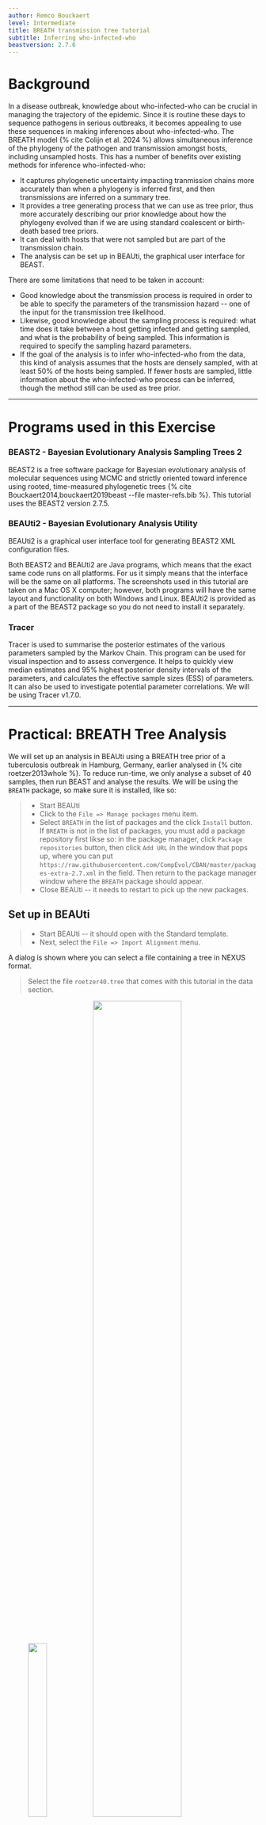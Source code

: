 ```yaml
---
author: Remco Bouckaert
level: Intermediate
title: BREATH transmission tree tutorial
subtitle: Inferring who-infected-who
beastversion: 2.7.6
---
```



# Background

In a disease outbreak, knowledge about who-infected-who can be crucial in managing the trajectory of the epidemic.
Since it is routine these days to sequence pathogens in serious outbreaks, it becomes appealing to use these sequences in making inferences about who-infected-who.
The BREATH model {% cite Colijn et al. 2024 %} allows simultaneous inference of the phylogeny of the pathogen and transmission amongst hosts, including unsampled hosts.
This has a number of benefits over existing methods for inference who-infected-who:

* It captures phylogenetic uncertainty impacting tranmission chains more accurately than when a phylogeny is inferred first, and then transmissions are inferred on a summary tree.
* It provides a tree generating process that we can use as tree prior, thus more accurately describing our prior knowledge about how the phylogeny evolved than if we are using standard coalescent or birth-death based tree priors.
* It can deal with hosts that were not sampled but are part of the transmission chain.
* The analysis can be set up in BEAUti, the graphical user interface for BEAST.

There are some limitations that need to be taken in account:

* Good knowledge about the transmission process is required in order to be able to specify the parameters of the transmission hazard -- one of the input for the transmission tree likelihood.
* Likewise, good knowledge about the sampling process is required: what time does it take between a host getting infected and getting sampled, and what is the probability of being sampled. This information is required to specify the sampling hazard parameters.
* If the goal of the analysis is to infer who-infected-who from the data, this kind of analysis assumes that the hosts are densely sampled, with at least 50% of the hosts being sampled. If fewer hosts are sampled, little information about the who-infected-who process can be inferred, though the method still can be used as tree prior.

----

# Programs used in this Exercise

### BEAST2 - Bayesian Evolutionary Analysis Sampling Trees 2

BEAST2 is a free software package for Bayesian evolutionary analysis of molecular sequences using MCMC and strictly oriented toward inference using rooted, time-measured phylogenetic trees {% cite Bouckaert2014,bouckaert2019beast --file master-refs.bib %}. This tutorial uses the BEAST2 version 2.7.5.

### BEAUti2 - Bayesian Evolutionary Analysis Utility

BEAUti2 is a graphical user interface tool for generating BEAST2 XML configuration files.

Both BEAST2 and BEAUti2 are Java programs, which means that the exact same code runs on all platforms. For us it simply means that the interface will be the same on all platforms. The screenshots used in this tutorial are taken on a Mac OS X computer; however, both programs will have the same layout and functionality on both Windows and Linux. BEAUti2 is provided as a part of the BEAST2 package so you do not need to install it separately.

### Tracer

Tracer is used to summarise the posterior estimates of the various parameters sampled by the Markov Chain. This program can be used for visual inspection and to assess convergence. It helps to quickly view median estimates and 95% highest posterior density intervals of the parameters, and calculates the effective sample sizes (ESS) of parameters. It can also be used to investigate potential parameter correlations. We will be using Tracer v1.7.0.

----

# Practical: BREATH Tree Analysis

We will set up an analysis in BEAUti using a BREATH tree prior of a tuberculosis outbreak in Hamburg, Germany, earlier analysed in {% cite roetzer2013whole %}.
To reduce run-time, we only analyse a subset of 40 samples, then run BEAST and analyse the results. 
We will be using the `BREATH` package, so make sure it is installed, like so:

> * Start BEAUti
> * Click to the `File => Manage packages` menu item.
> * Select `BREATH` in the list of packages and the click `Install` button.
If `BREATH` is not in the list of packages, you must add a package repository first likse so: in the package manager, click `Package repositories` button, then click `Add URL` in the window that pops up, where you can put `https://raw.githubusercontent.com/CompEvol/CBAN/master/packages-extra-2.7.xml` in the field. Then return to the package manager window where the `BREATH` package should appear.
> * Close BEAUti -- it needs to restart to pick up the new packages.

## Set up in BEAUti

> * Start BEAUti -- it should open with the Standard template.
> * Next, select the `File => Import Alignment` menu.

A dialog is shown where you can select a file containing a tree in NEXUS format.

> Select the file `roetzer40.tree` that comes with this tutorial in the data section.

<figure>
	<a id="fig:BEAUti1"></a>
	<img style="width:30%;" src="figures/BEAUti-import.png" alt="">
	<img style="width:65%;" src="figures/BEAUti-partitions.png" alt="">
	<figcaption>Figure: Add partition through the `File => Import Imprt` menu.</figcaption>
</figure>

In the partition panel, a new partition will be added with the name roetzer40. 
Next, we will set up tip dates.

> * Click on the `Tip Dates` tab.
> * Select the `Use tip dates` checkbox.
> * Click the `as dates with format` and select `yyyy-M-dd` from the drop down box.
> * Click the `Auto-configure` button
> * A dialog pops up. We want everything after the first colon, so change the underscore in the first entry to `:` and click the `OK` button.

<figure>
	<a id="fig:BEAUti2"></a>
	<img style="width:40%;" src="figures/BEAUti-dates.png" alt="">
	<img style="width:55%;" src="figures/BEAUti-dates2.png" alt="">
	<figcaption>Figure: Set up tip dates in the tip-dates panel.</figcaption>
</figure>

Now, we can set up the site model. We will use HKY+4G+I in this analysis.

> * Click the `Site Model` panel.
> * Select `HKY` from the drop down box with label `Subst Model`.
> * Change `Gamma category count` to 4.
> * Change `Proportion invariant` to 0.1 and select the `estimate` check box next to it.

The site model panel should look similar to this:

<figure>
	<a id="fig:BEAUti3"></a>
	<img style="width:70%;" src="figures/BEAUti-site-model.png" alt="">
	<figcaption>Figure: Set up site model to HKY+4G+I.</figcaption>
</figure>

We will leave the clock model to a strict clock. Because we use tip dates, the clock rate is estimated by default. 
Next, we set up the BREATH tree prior.

> * Click the `Priors` panel.
> * Change the default Yule Model for tree prior to `BREATH`.
> * New priors appear for the block-count, block-start and end, transmission tree origin
and population size. 
> * Set the lower bound for population size to 0.1.
> * Click on the triangle next to `Tree.t:roetzer40` to show the parameter so the `BREATH` tree likelihood.
> * Go to the population size prior (at the bottom), open the distribution by clicking the triangle next to the prior, and set the lower bound to 0.1 (this prevents the tree collapsing).

<figure>
	<a id="fig:BEAUti4"></a>
	<img style="width:70%;" src="figures/BEAUti-priors.png" alt="">
	<figcaption>Figure: Select the `BREATH` tree prior, and this is how the priors panel looks like.</figcaption>
</figure>


<figure>
	<a id="fig:BEAUti5"></a>
	<img style="width:45%;" src="figures/BEAUti-priors1.png" alt="">
	<img style="width:45%;" src="figures/BEAUti-priors2.png" alt="">
	<figcaption>Figure: Shows all options of the BREATH tree prior.</figcaption>
</figure>


The BREATH tree likelihood has the following components:
* samplingHazard: determines the hazard of being sampled. It has a sampling probability (`C` in the priors tab) and a `shape` and `rate` parameter for a Gamma distribution that determine the time of sampling after a host got infected.
* transmissionHazard: determines the hazard of transmitting an infection. It has an average number of transmissions `C` and a `shape` and `rate` parameter for a Gamma distribution that determine the time from infection to time of infecting another host. In general, the average transmission time should be larger than the average sampling time (so shape/rate of transmission should be larger than shape/rate of the sampling hazard).
* endTime: time at which the study finished relative to the latest sample. So, if the units of time is years, and the study stopped collecting samples 3 months after the latest sample, it means the endTime is 1/4 year after the latest sample, and endTime=-0.25.
<!--* deltaStartTime: time at which the study start till root of tree (optional, default: 0). -->
* origin: time at which the study start above the root of tree. Assumed to be at root if not specified.
* allowTransmissionsAfterSampling: flag to indicate sampling does not affect the probability of onwards transmissions. If false, no onwards transmissions are allowed (not clear how this affects the unknown unknowns though). (optional, default: true)
* includeCoalescent: flag for debugging that includes contribution from coalescent to posterior if true (default: true).

The two hazard functions probably need a bit of thought and knowledge to inform their parameters. For more details, we refer to the paper.


### Hyperpriors

The BREATH tree prior comes with four hyperpriors: block start, end and count and tranmission population size

* block start and end represent fractions on a branch, so should be in the interval from zero to 1 (and the associated parameters are bounded by these values). Be default, a uniform(0,1) prior is used. Unless you have good reasons to change, this can be left as is.
* block counts represent how many infections take place in a block. 
	* A value of -1 indicates there is not transmission on the branch
	* A value of 0 indicates there is 1 transmission on the branch, block start and end have the same value and determine where on the branch the transmission takes place.
	* A value of 1 or more indicates 1 or more transmissions happen in a block, one at block end and one at block start, so they block start and end differ for these branches.
	So, values below -1 do not make sense, and values over 4 indicate 5 transmission happen on a branch. Note that this many transmissions only tend to happen when there are very long branches in the tree, and suggest a sampling probability of hosts being on the low side of where the transmission tree model makes sense.
	The default prior is uniform in the range -1 to 4.
* A constant size population is assumed for the coalescent process inside each host. Together with the sampling and transmission hazard they determine the length of branches, so be aware the population size prior and parameters of the hazard functions interact with each other.
The prior on the population size is uniform [0, +Infinity) by default. If you observe a collapse of the tree during the MCMC coinciding with a collapsing value of the population size it may be worth increasing the value of the lower bound. For estimating marginal likelihoods through nested or path sampling, make sure to specify a reasonable upper bound in order to make the prior propper.
* A uniform prior is assumed for the origin of the tree, that is, the place where the host at the root of the tree got infected. The default is set to uniform [0, +Infinity). If you have any information about the age of the outbreak it makes sense to specify the upper bound and make this a proper prior.


Since we don't want the analysis to take too long, we only run for 5 million samples.

> * In the MCMC panel, set the chainLength to 5 million samples.
> * Optionally, you might want to reduce the log frequency of the screen logger to 100000 and that for the trace and tree logger to 2000.
> * Safe the file to `roetzer.xml`

<figure>
	<a id="fig:BEAUti6"></a>
	<img style="width:45%;" src="figures/BEAUti-mcmc.png" alt="">
	<figcaption>Figure: MCMC settings.</figcaption>
</figure>

## Run with BEAST

> Run BEAST on `roetzer.xml`

This should not take more than 5 minutes, but if you don't want to wait that long you can use the data in the `precooked_runs` directory that comes with this tutorial.
The longer runs (marked with `long` in their name) are 

## Check convergence

> Run `Tracer`, and make sure all parameters have sufficiently large ESSs

<figure>
	<a id="fig:Tracer"></a>
	<img style="width:65%;" src="figures/tracer.png" alt="">
	<figcaption>Figure: Convergence of MCMC in Tracer.</figcaption>
</figure>

The short 5 million sample run has not quite converged yet, but the longer pre-cooked run does.


Inspect the tree file, for example in DensiTree. It shows that there is a lot of uncertainty in the tree distribution

<figure>
	<a id="fig:DensiTree"></a>
	<img style="width:65%;" src="figures/densitree.png" alt="">
	<figcaption>Figure: Inspect the tree distribution in DensiTree.</figcaption>
</figure>

## Visualising Who-Infected-Who

The `WIWVisualiser` app creates an SVG files that visualises who-infected-who. 
To start the `WIWVisualiser` app, 

> * Select the `File =>> Launch apps` menu in BEAUti.
> * Select `WIWVisualiser` from the list of apps, and click the `Launch` button.
> * In the menu that pops up, select the tree file (or select `roetzer-roetzer40.trees` from the pre-cooked runs)
> * Select an appropriate output file name
> * Set the `Partition` to `roetzer40`
> * Click the `OK` button, and after a little while a message in the terminal appears that the svg file has been written.
> * Close the terminal window.

<figure>
	<a id="fig:WIWVisualiser"></a>
	<img style="width:65%;" src="figures/WIWVisualiser.png" alt="">
	<figcaption>Figure: Who-infected-who visualiser options</figcaption>
</figure>


Alternatively, you can run it from the command line like so:

```
/path/to/applauncher WIWVisualiser -tree roetzer-roetzer40.trees -partition roetzer40 -out /tmp/roetzer.svg
```

You can open the svg file in a web browser for closer inspection, or in a vector drawing program like Inkscape or Illustrator.


<figure>
	<a id="fig:WIWVisualiser2"></a>
	<img style="width:65%;" src="figures/WIWVisualiser2.png" alt="">
	<figcaption>Figure: Part of the who-infected-who network shown in a browser.
The numbers on edges are the probability that the host at the tail infected the host at the head.
Numbers in brackets represent the total probability a host was infected by another sampled host (so one minus that number is the probability it was infected by a host that was not sampled).
	</figcaption>
</figure>


WIWVisualiser has the following options:

* trees (TreeFile): tree file file with transmission trees. (optional, default: [[none]])
* log (LogFile): trace file containing infectorOf log. Ignored if tree file is specified (optional, default: [[none]])
* burnin (Integer): percentage of trees to used as burn-in (and will be ignored) (optional, default: 10)
* out (OutFile): output file, or stdout if not specified (optional, default: /tmp/wiw.svg)
* matrix (OutFile): transition probability matrix output file, potentially useful for post-processing e.g. visualising as heat map. Ignored if not specified.
* prefix (String): prefix of infectorOf entry, e.g., infectorOf (optional, default: infectorOf)
* threshold (Double): probability threshold below which edges will be ignored. (optional, default: 0.1)
* partition (String): name of the partition appended to `blockcount, blockend and blockstart` (optional)
* suppressSingleton (Boolean): do not show taxa that are not connected to any otehr taxa (optional, default: true)
* colourByAge (Boolean): colour nodes in output by node age. All blacks if false (default true)
* widthByPosterior  (Boolean), draw line between nodes with widths proportional to posterior support (default true)
* saturation (Float): saturation used when colouring nodes. (optional, default: 0.7)
* brightness (Float): brightness used when colouring nodes. (optional, default: 0.7)
* filter (String): search/replace regular expression for filtering labels. Should be of the form '/searchRegExp/replaceString/'. Ignored if not specified (optional)

## Transmission Tree Statistics

The `TransmissionTreeStats` app provide statistics of set of transmission trees. It has the following options:

* trees (TreeFile): tree file file with transmission trees. (optional, default: [[none]])
* burnin (Integer): percentage of trees to used as burn-in (and will be ignored). NB default 0 (optional, default: 0)
* partition (String): name of the partition appended to `blockcount, blockend and blockstart` (optional)
* out (String): directory where to put files with tranmsision & sampling time stats (optional, default: /tmp)

This is a sample output of `TransmissionTreeStats`:
```
average internal Branch Length = 0.62
average leaf transmission count = 1
average internal transmission count = 1
average transmission count per tree = 170
average unsampled hosts per tree = 85
average maximum block count = 1
```

It also produces two log files in the specified output directory called `timeTillSampling.dat` and `timeTillTransmission.dat`.
The `timeTillSampling.dat` can be opened in `Tracer` and reveals for each sampled host the time from first infection to sampling.
It can be revealing in that for some hosts the distribution is multi-modal.

<figure>
        <a id="fig:TransmissionTreeStats"></a>
        <img style="width:45%;" src="figures/TransmissionTreeStats.png" alt="">
        <img style="width:45%;" src="figures/TransmissionTreeStats2.png" alt="">
        <figcaption>Figure: TransmissionTreeStats GUI version (left) and distributions of time-till-sampling (right) for three selected hosts.</figcaption>
</figure>

The `timeTillTransmission.dat` file contains information about the time it takes between the first infection of a host and the time the host infects another host. 
It also records the time till infects a second host.
If no host(s) are infected, -1 is output -- this shows up when you open the file in Tracer as a peak around -1.
Checking the time-till-first-tranmission and time-till-second-transmission can be useful in verifying the transmission hazard is properly parameterised.



----

# Useful Links

- BEAST 2 website and documentation: [http://www.beast2.org/](http://www.beast2.org/)
- [Bayesian Evolutionary Analysis with BEAST 2](http://www.beast2.org/book.html) {% cite BEAST2book2014 --file master-refs.bib %}
- Join the BEAST user discussion: [http://groups.google.com/group/beast-users](http://groups.google.com/group/beast-users)

----

# Relevant References

{% bibliography --cited --file master-refs.bib %}
